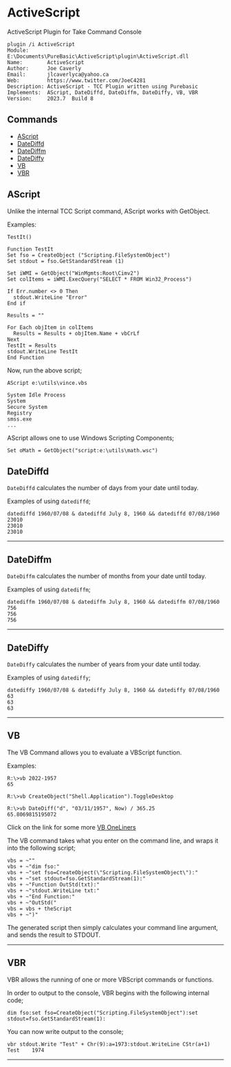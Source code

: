 # ActiveScript
ActiveScript Plugin for Take Command Console

```dos
plugin /i ActiveScript
Module:      E:\Documents\PureBasic\ActiveScript\plugin\ActiveScript.dll
Name:        ActiveScript
Author:      Joe Caverly
Email:       jlcaverlyca@yahoo.ca
Web:         https://www.twitter.com/JoeC4281
Description: ActiveScript - TCC Plugin written using Purebasic
Implements:  AScript, DateDiffd, DateDiffm, DateDiffy, VB, VBR
Version:     2023.7  Build 8
```
## Commands
- [AScript][1]
- [DateDiffd][2]
- [DateDiffm][3]
- [DateDiffy][4]
- [VB][5]
- [VBR][6]

## AScript
Unlike the internal TCC Script command,
AScript works with GetObject.

Examples:

```dos
TestIt()

Function TestIt
Set fso = CreateObject ("Scripting.FileSystemObject")
Set stdout = fso.GetStandardStream (1)

Set iWMI = GetObject("WinMgmts:Root\Cimv2")
Set colItems = iWMI.ExecQuery("SELECT * FROM Win32_Process")

If Err.number <> 0 Then
  stdout.WriteLine "Error"
End if

Results = ""

For Each objItem in colItems
  Results = Results + objItem.Name + vbCrLf
Next
TestIt = Results
stdout.WriteLine TestIt
End Function
```

Now, run the above script;

```dos
AScript e:\utils\vince.vbs

System Idle Process
System
Secure System
Registry
smss.exe
...
```

AScript allows one to use Windows Scripting Components;

```dos
Set oMath = GetObject("script:e:\utils\math.wsc")
```

## DateDiffd
`DateDiffd` calculates the number of days from your date until today.

Examples of using `datediffd`;
```dos
datediffd 1960/07/08 & datediffd July 8, 1960 && datediffd 07/08/1960
23010
23010
23010
```

---
## DateDiffm
`DateDiffm` calculates the number of months from your date until today.

Examples of using `datediffm`;
```dos
datediffm 1960/07/08 & datediffm July 8, 1960 && datediffm 07/08/1960
756
756
756
```

---
## DateDiffy
`DateDiffy` calculates the number of years from your date until today.

Examples of using `datediffy`;
```dos
datediffy 1960/07/08 & datediffy July 8, 1960 && datediffy 07/08/1960
63
63
63
```

---
## VB
The VB Command allows you to evaluate a VBScript function.

Examples:

```dos
R:\>vb 2022-1957
65
```

```dos
R:\>vb CreateObject("Shell.Application").ToggleDesktop
```

```dos
R:\>vb DateDiff("d", "03/11/1957", Now) / 365.25
65.8069815195072
```
Click on the link for some more [VB OneLiners][7]

The VB command takes what you enter on the command line,
and wraps it into the following script;

```dos
vbs = ~""
vbs + ~"dim fso:"
vbs + ~"set fso=CreateObject(\"Scripting.FileSystemObject\"):"
vbs + ~"set stdout=fso.GetStandardStream(1):"
vbs + ~"Function OutStd(txt):"
vbs + ~"stdout.WriteLine txt:"
vbs + ~"End Function:"
vbs + ~"OutStd("
vbs = vbs + theScript
vbs + ~")"
```

The generated script then simply calculates your command line argument,
and sends the result to STDOUT.

---
## VBR
VBR allows the running of one or more VBScript commands or functions.

In order to output to the console,
VBR begins with the following internal code;

```dos
dim fso:set fso=CreateObject("Scripting.FileSystemObject"):set stdout=fso.GetStandardStream(1):
```

You can now write output to the console;

```dos
vbr stdout.Write "Test" + Chr(9):a=1973:stdout.WriteLine CStr(a+1)
Test    1974
```
---

  [1]: #ascript
  [2]: #datediffd
  [3]: #datediffm
  [4]: #datediffy
  [5]: #vb
  [6]: #vbr
  [7]: VBOneLiners.md
